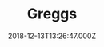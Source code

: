 ---
date: 2018-12-13T13:26:47.000Z
title: Greggs
latitude: 52.03845871640978
longitude: 0.7297656444440646
url: http://www.greggs.co.uk
category: checkin
---
